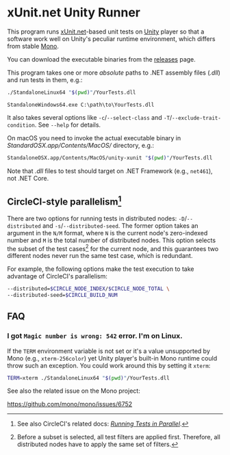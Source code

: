xUnit.net Unity Runner
======================

This program runs [xUnit.net]-based unit tests on [Unity] player so that
a software work well on Unity's peculiar runtime environment, which differs
from stable [Mono].

You can download the executable binaries from the [releases] page.

This program takes one or more *absolute* paths to .NET assembly files (*.dll*)
and run tests in them, e.g.:

~~~~ bash
./StandaloneLinux64 "$(pwd)"/YourTests.dll
~~~~

~~~~ pwsh
StandaloneWindows64.exe C:\path\to\YourTests.dll
~~~~

It also takes several options like `-c`/`--select-class` and
`-T`/`--exclude-trait-condition`.  See `--help` for details.

On macOS you need to invoke the actual executable binary in
*StandardOSX.app/Contents/MacOS/* directory, e.g.:

~~~~ bash
StandaloneOSX.app/Contents/MacOS/unity-xunit "$(pwd)"/YourTests.dll
~~~~

Note that *.dll* files to test should target on .NET Framework (e.g., `net461`),
not .NET Core.

[xUnit.net]: https://xunit.net/
[Unity]: https://xunit.net/
[Mono]: https://www.mono-project.com/
[releases]: https://github.com/planetarium/xunit-unity-runner/releases


CircleCI-style parallelism[^1]
------------------------------

There are two options for running tests in distributed nodes:
`-D`/`--distributed` and `-s`/`--distributed-seed`.  The former option takes
an argument in the `N/M` format, where `N` is the current node's zero-indexed
number and `M` is the total number of distributed nodes.  This option selects
the subset of the test cases[^2] for the current node, and this guarantees
two different nodes never run the same test case, which is redundant.

For example, the following options make the test execution to take advantage
of CircleCI's parallelism:

~~~~ bash
--distributed=$CIRCLE_NODE_INDEX/$CIRCLE_NODE_TOTAL \
--distributed-seed=$CIRCLE_BUILD_NUM
~~~~


[^1]: See also CircleCI's related docs: [*Running Tests in Parallel*][1].
[^2]: Before a subset is selected, all test filters are applied first.
      Therefore, all distributed nodes have to apply the same set of filters.

[1]: https://circleci.com/docs/2.0/parallelism-faster-jobs/


FAQ
---

### I got `Magic number is wrong: 542` error.  I'm on Linux.

If the `TERM` environment variable is not set or it's a value unsupported by
Mono (e.g., `xterm-256color`) yet Unity player's built-in Mono runtime could
throw such an exception.  You could work around this by setting it `xterm`:

~~~~ bash
TERM=xterm ./StandaloneLinux64 "$(pwd)"/YourTests.dll
~~~~

See also the related issue on the Mono project:

<https://github.com/mono/mono/issues/6752>
